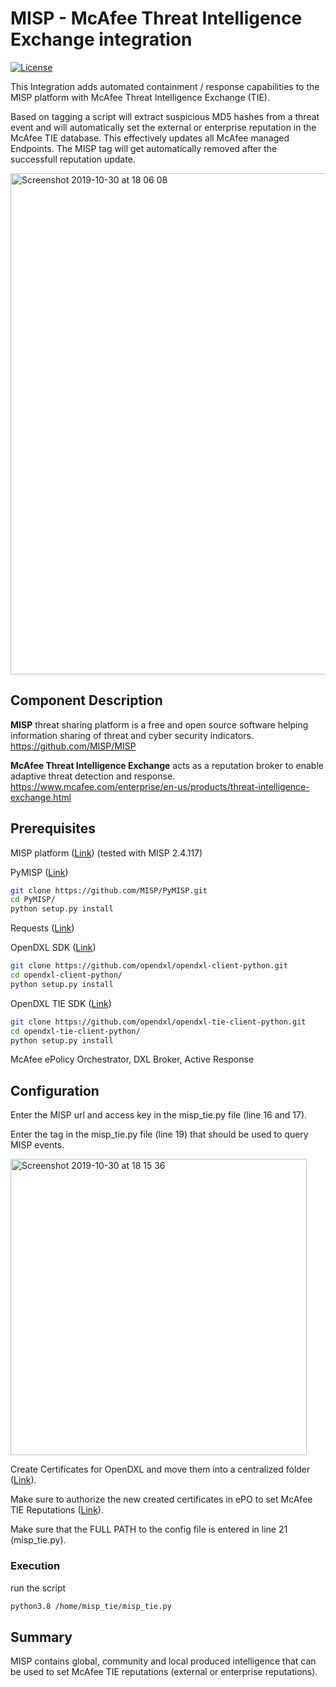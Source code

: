 # MISP - McAfee Threat Intelligence Exchange integration
[![License](https://img.shields.io/badge/License-Apache%202.0-blue.svg)](https://opensource.org/licenses/Apache-2.0)

This Integration adds automated containment / response capabilities to the MISP platform with McAfee Threat Intelligence Exchange (TIE).

Based on tagging a script will extract suspicious MD5 hashes from a threat event and will automatically set the external or enterprise reputation in the McAfee TIE database. This effectively updates all McAfee managed Endpoints.
The MISP tag will get automatically removed after the successfull reputation update.

   <img width="802" alt="Screenshot 2019-10-30 at 18 06 08" src="https://user-images.githubusercontent.com/25227268/67881016-06148e80-fb40-11e9-9cad-54253e965e14.png">

## Component Description
**MISP** threat sharing platform is a free and open source software helping information sharing of threat and cyber security indicators. https://github.com/MISP/MISP

**McAfee Threat Intelligence Exchange** acts as a reputation broker to enable adaptive
threat detection and response. https://www.mcafee.com/enterprise/en-us/products/threat-intelligence-exchange.html

## Prerequisites
MISP platform ([Link](https://github.com/MISP/MISP)) (tested with MISP 2.4.117)

PyMISP ([Link](https://github.com/MISP/PyMISP))
```sh
git clone https://github.com/MISP/PyMISP.git
cd PyMISP/
python setup.py install
```

Requests ([Link](http://docs.python-requests.org/en/master/user/install/#install))

OpenDXL SDK ([Link](https://github.com/opendxl/opendxl-client-python))
```sh
git clone https://github.com/opendxl/opendxl-client-python.git
cd opendxl-client-python/
python setup.py install
```

OpenDXL TIE SDK ([Link](https://github.com/opendxl/opendxl-tie-client-python))
```sh
git clone https://github.com/opendxl/opendxl-tie-client-python.git
cd opendxl-tie-client-python/
python setup.py install
```

McAfee ePolicy Orchestrator, DXL Broker, Active Response

## Configuration
Enter the MISP url and access key in the misp_tie.py file (line 16 and 17).

Enter the tag in the misp_tie.py file (line 19) that should be used to query MISP events.

<img width="474" alt="Screenshot 2019-10-30 at 18 15 36" src="https://user-images.githubusercontent.com/25227268/67881736-57714d80-fb41-11e9-9276-ead5f48afe8a.png">

Create Certificates for OpenDXL and move them into a centralized folder ([Link](https://opendxl.github.io/opendxl-client-python/pydoc/epoexternalcertissuance.html)). 

Make sure to authorize the new created certificates in ePO to set McAfee TIE Reputations ([Link](https://opendxl.github.io/opendxl-tie-client-python/pydoc/basicsetreputationexample.html)).

Make sure that the FULL PATH to the config file is entered in line 21 (misp_tie.py).

### Execution

run the script 
```sh
python3.8 /home/misp_tie/misp_tie.py
```

## Summary
MISP contains global, community and local produced intelligence that can be used to set McAfee TIE reputations (external or enterprise reputations).
